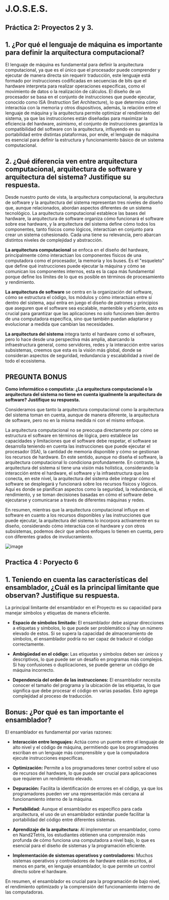# J.O.S.E.S.

## Práctica 2: Proyectos 2 y 3.

## 1.	¿Por qué el lenguaje de máquina es importante para definir la arquitectura computacional?

El lenguaje de máquina es fundamental para definir la arquitectura computacional, ya que es el único que el procesador puede comprender y ejecutar de manera directa sin requerir traducción, este lenguaje está formado por instrucciones codificadas en secuencias de bits que el hardware interpreta para realizar operaciones específicas, como el movimiento de datos o la realización de cálculos. El diseño de un procesador se basa en el conjunto de instrucciones que puede ejecutar, conocido como ISA (Instruction Set Architecture), lo que determina cómo interactúa con la memoria y otros dispositivos, además, la relación entre el lenguaje de máquina y la arquitectura permite optimizar el rendimiento del sistema, ya que las instrucciones están diseñadas para maximizar la eficiencia del hardware, asimismo, el conjunto de instrucciones garantiza la compatibilidad del software con la arquitectura, influyendo en su portabilidad entre distintas plataformas, por ende, el lenguaje de máquina es esencial para definir la estructura y funcionamiento básico de un sistema computacional.


## 2.	¿Qué diferencia ven entre arquitectura computacional, arquitectura de software y arquitectura del sistema? Justifique su respuesta.
   
Desde nuestro punto de vista, la arquitectura computacional, la arquitectura de software y la arquitectura del sistema representan tres niveles de diseño que, aunque relacionados, abordan aspectos diferentes de un sistema tecnológico. La arquitectura computacional establece las bases del hardware, la arquitectura de software organiza cómo funcionará el software sobre ese hardware, y la arquitectura del sistema define cómo todos los componentes, tanto físicos como lógicos, interactúan en conjunto para crear un sistema cohesionado. Cada una tiene su relevancia, pero abarcan distintos niveles de complejidad y abstracción.

**La arquitectura computacional** se enfoca en el diseño del hardware, principalmente cómo interactúan los componentes físicos de una computadora como el procesador, la memoria y los buses. Es el "esqueleto" que define qué instrucciones puede ejecutar la máquina y cómo se comunican los componentes internos, esta es la capa más fundamental porque define los límites de lo que es posible en términos de procesamiento y rendimiento. 

**La arquitectura de software** se centra en la organización del software, cómo se estructura el código, los módulos y cómo interactúan entre sí dentro del sistema, aquí entra en juego el diseño de patrones y principios que aseguren que el software sea escalable, mantenible y eficiente, esto es crucial para garantizar que las aplicaciones no solo funcionen bien dentro de una computadora específica, sino que también puedan adaptarse y evolucionar a medida que cambian las necesidades.

**La arquitectura del sistema** integra tanto el hardware como el software, pero lo hace desde una perspectiva más amplia, abarcando la infraestructura general, como servidores, redes y la interacción entre varios subsistemas, creemos que esta es la visión más global, donde se consideran aspectos de seguridad, redundancia y escalabilidad a nivel de todo el ecosistema.



## PREGUNTA BONUS
  **Como informático o computista: ¿La arquitectura computacional o la arquitectura del sistema no tiene en cuenta igualmente la arquitectura de software? Justifique su respuesta.**

Consideramos que tanto la arquitectura computacional como la arquitectura del sistema toman en cuenta, aunque de manera diferente, la arquitectura de software, pero no en la misma medida ni con el mismo enfoque.

La arquitectura computacional no se preocupa directamente por cómo se estructura el software en términos de lógica, pero establece las capacidades y limitaciones que el software debe respetar, el software se desarrolla teniendo en cuenta las instrucciones que puede ejecutar el procesador (ISA), la cantidad de memoria disponible y cómo se gestionan los recursos de hardware. En este sentido, aunque no diseña el software, la arquitectura computacional lo condiciona profundamente. En contraste, la arquitectura del sistema sí tiene una visión más holística, considerando la interacción entre el hardware, el software y la infraestructura que los conecta, en este nivel, la arquitectura del sistema debe integrar cómo el software se desplegará y funcionará sobre los recursos físicos y lógicos. Aquí es donde se planifican aspectos como la seguridad, la redundancia, el rendimiento, y se toman decisiones basadas en cómo el software debe ejecutarse y comunicarse a través de diferentes máquinas y redes. 

En resumen, mientras que la arquitectura computacional influye en el software en cuanto a los recursos disponibles y las instrucciones que puede ejecutar, la arquitectura del sistema lo incorpora activamente en su diseño, considerando cómo interactúa con el hardware y con otros subsistemas, podemos decir que ambos enfoques lo tienen en cuenta, pero con diferentes grados de involucramiento.

![image](https://github.com/user-attachments/assets/b05ad884-6a9c-4dbe-bfcd-dd25d223df31)

## Practica 4 : Poryecto 6
## 1. Teniendo en cuenta las características del ensamblador, ¿Cuál es la principal limitante que observan? Justifique su respuesta.
La principal limitante del ensamblador en el Proyecto es su capacidad para manejar símbolos y etiquetas de manera eficiente. 

- **Espacio de símbolos limitado:** El ensamblador debe asignar direcciones a etiquetas y símbolos, lo que puede ser problemático si hay un número elevado de estos. Si se supera la capacidad de almacenamiento de símbolos, el ensamblador podría no ser capaz de traducir el código correctamente.

- **Ambigüedad en el código:** Las etiquetas y símbolos deben ser únicos y descriptivos, lo que puede ser un desafío en programas más complejos. Si hay confusiones o duplicaciones, se puede generar un código de máquina incorrecto.

- **Dependencia del orden de las instrucciones:** El ensamblador necesita conocer el tamaño del programa y la ubicación de las etiquetas, lo que significa que debe procesar el código en varias pasadas. Esto agrega complejidad al proceso de traducción.

## Bonus: ¿Por qué es tan importante el ensamblador?
El ensamblador es fundamental por varias razones:

- **Interacción entre lenguajes:** Actúa como un puente entre el lenguaje de alto nivel y el código de máquina, permitiendo que los programadores escriban en un lenguaje más comprensible y que la computadora ejecute instrucciones específicas.

- **Optimización:** Permite a los programadores tener control sobre el uso de recursos del hardware, lo que puede ser crucial para aplicaciones que requieren un rendimiento elevado.

- **Depuración:** Facilita la identificación de errores en el código, ya que los programadores pueden ver una representación más cercana al funcionamiento interno de la máquina.

- **Portabilidad:** Aunque el ensamblador es específico para cada arquitectura, el uso de un ensamblador estándar puede facilitar la portabilidad del código entre diferentes sistemas.

- **Aprendizaje de la arquitectura:** Al implementar un ensamblador, como en Nand2Tetris, los estudiantes obtienen una comprensión más profunda de cómo funciona una computadora a nivel bajo, lo que es esencial para el diseño de sistemas y la programación eficiente.

- **Implementación de sistemas operativos y controladores:** Muchos sistemas operativos y controladores de hardware están escritos, al menos en parte, en lenguaje ensamblador, lo que permite un control directo sobre el hardware.

En resumen, el ensamblador es crucial para la programación de bajo nivel, el rendimiento optimizado y la comprensión del funcionamiento interno de las computadoras. 
